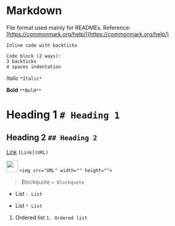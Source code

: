 # Markdown

File format used mainly for READMEs.
Reference: [https://commonmark.org/help/](https://commonmark.org/help/)

`Inline code with backticks`

    Code block (2 ways):
    3 backticks
    4 spaces indentation

*Italic* `*Italic*`

**Bold** `**Bold**`

# Heading 1 `# Heading 1`

## Heading 2 `## Heading 2`

[Link](http://a.com) `[Link](URL)`

<img src="https://randomphile.altervista.org/favicon.ico" width="30" height="30"> `<img src="URL" width="" height="">`

> Blockquote `> Blockquote`

- List `- List`
* List `* List`
1. Ordered list `1. Ordered list`

